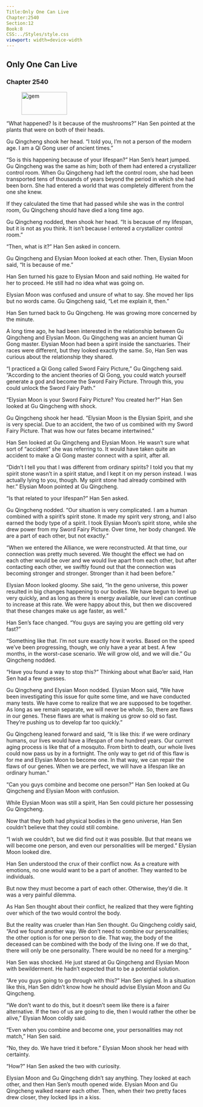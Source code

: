 ```yaml
---
Title:Only One Can Live 
Chapter:2540 
Section:12 
Book:8 
CSS:../Styles/style.css 
viewport: width=device-width
---
```

  
## Only One Can Live
### Chapter 2540
  
<figure>
	<img src="../Images/gem.gif" alt="gem" id="gem" width="120" height="60" />
</figure>
  

  
“What happened? Is it because of the mushrooms?” Han Sen pointed at the plants that were on both of their heads.

Gu Qingcheng shook her head. “I told you, I’m not a person of the modern age. I am a Qi Gong user of ancient times.”

“So is this happening because of your lifespan?” Han Sen’s heart jumped. Gu Qingcheng was the same as him; both of them had entered a crystallizer control room. When Gu Qingcheng had left the control room, she had been transported tens of thousands of years beyond the period in which she had been born. She had entered a world that was completely different from the one she knew.

If they calculated the time that had passed while she was in the control room, Gu Qingcheng should have died a long time ago.

Gu Qingcheng nodded, then shook her head. “It is because of my lifespan, but it is not as you think. It isn’t because I entered a crystallizer control room.”

“Then, what is it?” Han Sen asked in concern.

Gu Qingcheng and Elysian Moon looked at each other. Then, Elysian Moon said, “It is because of me.”

Han Sen turned his gaze to Elysian Moon and said nothing. He waited for her to proceed. He still had no idea what was going on.

Elysian Moon was confused and unsure of what to say. She moved her lips but no words came. Gu Qingcheng said, “Let me explain it, then.”

Han Sen turned back to Gu Qingcheng. He was growing more concerned by the minute.

A long time ago, he had been interested in the relationship between Gu Qingcheng and Elysian Moon. Gu Qingcheng was an ancient human Qi Gong master. Elysian Moon had been a spirit inside the sanctuaries. Their races were different, but they looked exactly the same. So, Han Sen was curious about the relationship they shared.

“I practiced a Qi Gong called Sword Fairy Picture,” Gu Qingcheng said. “According to the ancient theories of Qi Gong, you could watch yourself generate a god and become the Sword Fairy Picture. Through this, you could unlock the Sword Fairy Path.”

“Elysian Moon is your Sword Fairy Picture? You created her?” Han Sen looked at Gu Qingcheng with shock.

Gu Qingcheng shook her head. “Elysian Moon is the Elysian Spirit, and she is very special. Due to an accident, the two of us combined with my Sword Fairy Picture. That was how our fates became intertwined.”

Han Sen looked at Gu Qingcheng and Elysian Moon. He wasn’t sure what sort of “accident” she was referring to. It would have taken quite an accident to make a Qi Gong master connect with a spirit, after all.

“Didn’t I tell you that I was different from ordinary spirits? I told you that my spirit stone wasn’t in a spirit statue, and I kept it on my person instead. I was actually lying to you, though. My spirit stone had already combined with her.” Elysian Moon pointed at Gu Qingcheng.

“Is that related to your lifespan?” Han Sen asked.

Gu Qingcheng nodded. “Our situation is very complicated. I am a human combined with a spirit’s spirit stone. It made my spirit very strong, and I also earned the body type of a spirit. I took Elysian Moon’s spirit stone, while she drew power from my Sword Fairy Picture. Over time, her body changed. We are a part of each other, but not exactly.”

“When we entered the Alliance, we were reconstructed. At that time, our connection was pretty much severed. We thought the effect we had on each other would be over and we would live apart from each other, but after contacting each other, we swiftly found out that the connection was becoming stronger and stronger. Stronger than it had been before.”

Elysian Moon looked gloomy. She said, “In the geno universe, this power resulted in big changes happening to our bodies. We have begun to level up very quickly, and as long as there is energy available, our level can continue to increase at this rate. We were happy about this, but then we discovered that these changes make us age faster, as well.”

Han Sen’s face changed. “You guys are saying you are getting old very fast?”

“Something like that. I’m not sure exactly how it works. Based on the speed we’ve been progressing, though, we only have a year at best. A few months, in the worst-case scenario. We will grow old, and we will die.” Gu Qingcheng nodded.

“Have you found a way to stop this?” Thinking about what Bao’er said, Han Sen had a few guesses.

Gu Qingcheng and Elysian Moon nodded. Elysian Moon said, “We have been investigating this issue for quite some time, and we have conducted many tests. We have come to realize that we are supposed to be together. As long as we remain separate, we will never be whole. So, there are flaws in our genes. These flaws are what is making us grow so old so fast. They’re pushing us to develop far too quickly.”

Gu Qingcheng leaned forward and said, “It is like this: if we were ordinary humans, our lives would have a lifespan of one hundred years. Our current aging process is like that of a mosquito. From birth to death, our whole lives could now pass us by in a fortnight. The only way to get rid of this flaw is for me and Elysian Moon to become one. In that way, we can repair the flaws of our genes. When we are perfect, we will have a lifespan like an ordinary human.”

“Can you guys combine and become one person?” Han Sen looked at Gu Qingcheng and Elysian Moon with confusion.

While Elysian Moon was still a spirit, Han Sen could picture her possessing Gu Qingcheng.

Now that they both had physical bodies in the geno universe, Han Sen couldn’t believe that they could still combine.

“I wish we couldn’t, but we did find out it was possible. But that means we will become one person, and even our personalities will be merged.” Elysian Moon looked dire.

Han Sen understood the crux of their conflict now. As a creature with emotions, no one would want to be a part of another. They wanted to be individuals.

But now they must become a part of each other. Otherwise, they’d die. It was a very painful dilemma.

As Han Sen thought about their conflict, he realized that they were fighting over which of the two would control the body.

But the reality was crueler than Han Sen thought. Gu Qingcheng coldly said, “And we found another way. We don’t need to combine our personalities; the other option is for one person to die. That way, the body of the deceased can be combined with the body of the living one. If we do that, there will only be one personality. There would be no need for a merging.”

Han Sen was shocked. He just stared at Gu Qingcheng and Elysian Moon with bewilderment. He hadn’t expected that to be a potential solution.

“Are you guys going to go through with this?” Han Sen sighed. In a situation like this, Han Sen didn’t know how he should advise Elysian Moon and Gu Qingcheng.

“We don’t want to do this, but it doesn’t seem like there is a fairer alternative. If the two of us are going to die, then I would rather the other be alive,” Elysian Moon coldly said.

“Even when you combine and become one, your personalities may not match,” Han Sen said.

“No, they do. We have tried it before.” Elysian Moon shook her head with certainty.

“How?” Han Sen asked the two with curiosity.

Elysian Moon and Gu Qingcheng didn’t say anything. They looked at each other, and then Han Sen’s mouth opened wide. Elysian Moon and Gu Qingcheng walked nearer each other. Then, when their two pretty faces drew closer, they locked lips in a kiss.